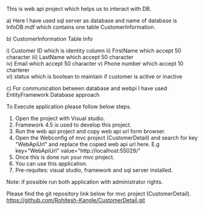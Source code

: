 This is web api project which helps us to interact with DB.

a) Here I have used sql server as database and name of database is InfoDB.mdf which contains one table CustomerInformation.

b) CustomerInformation Table Info

  i)   Customer ID which is identity column 
  ii)  FirstName which accept 50 character 
 iii)  LastName which accept 50 character   
  iv)  Email which accept 50 character 
   v)  Phone number which accept 10 charterer  
  vi)  status which is boolean to maintain if customer is active or inactive
  
c) For communication between database and webpi I have used EntityFramework Database approach

To Execute application please follow below steps.

1. Open the project with Visual studio. 
2. Framework 4.5 is used to develop this project. 
3. Run the web api project and copy web api url form browser. 
4. Open the Webconfig of mvc project (CustomerDetail) and search for key "WebApiUrl" and replace the copied web api url here. 
     E.g key="WebApiUrl" value="http://localhost:55029/"
5. Once this is done run your mvc project. 
6. You can use this application. 
7. Pre-requites: visual studio, framework and sql server installed. 

Note: if possible run both application with administrator rights. 

Please find the git repository link below for mvc project (CustomerDetail).
https://github.com/Rohitesh-Kangle/CustomerDetail.git


